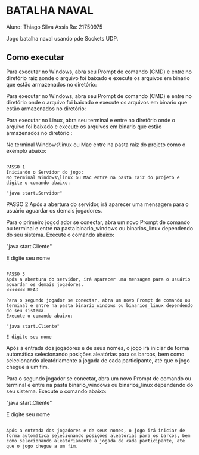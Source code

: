 
# BATALHA NAVAL
Aluno: Thiago Silva Assis
Ra: 21750975

Jogo batalha naval usando pde Sockets UDP.


## Como executar


Para executar no Windows, abra seu Prompt de comando (CMD) e entre no diretório raiz aonde o arquivo foi baixado e execute os arquivos em binario que estão armazenados no diretório:

Para executar no Windows, abra seu Prompt de comando (CMD) e entre no diretório onde o arquivo foi baixado e execute os arquivos em binario que estão armazenados no diretório:


Para executar no Linux, abra seu terminal e entre no diretório onde o arquivo foi baixado e execute os arquivos em binario que estão armazenados no diretório :

No terminal Windows\linux ou Mac entre na pasta raiz do projeto como o exemplo abaixo:
~~~~~~~~~~~~~~~~~~~~~~~~~~~~~~~~~~~~~~~~~~~~~~~~~~~~~~~~~~~~~~~~~~~~~~~~~~~~~~~~~~~~~~~~~~~~~~~~~~~

PASSO 1
Iniciando o Servidor do jogo:
No terminal Windows\linux ou Mac entre na pasta raiz do projeto e digite o comando abaixo:

"java start.Servidor"

~~~~~~~~~~~~~~~~~~~~~~~~~~~~~~~~~~~~~~~~~~~~~~~~~~~~~~~~~~~~~~~~~~~~~~~~~~~~~~~~~~~~~~~~~~~~~~~~~~~

PASSO 2
Após a abertura do servidor, irá aparecer uma mensagem para o usuário aguardar os demais jogadores. 

Para o primeiro jogcd ador se conectar, abra um novo Prompt de comando ou terminal e entre na pasta binario_windows ou binarios_linux dependendo do seu sistema. 
Execute o comando abaixo:

"java start.Cliente"

E digite seu nome

~~~~~~~~~~~~~~~~~~~~~~~~~~~~~~~~~~~~~~~~~~~~~~~~~~~~~~~~~~~~~~~~~~~~~~~~~~~~~~~~~~~~~~~~~~~~~~~~~~~

PASSO 3
Após a abertura do servidor, irá aparecer uma mensagem para o usuário aguardar os demais jogadores. 
<<<<<<< HEAD

Para o segundo jogador se conectar, abra um novo Prompt de comando ou terminal e entre na pasta binario_windows ou binarios_linux dependendo do seu sistema. 
Execute o comando abaixo:

"java start.Cliente"

E digite seu nome

~~~~~~~~~~~~~~~~~~~~~~~~~~~~~~~~~~~~~~~~~~~~~~~~~~~~~~~~~~~~~~~~~~~~~~~~~~~~~~~~~~~~~~~~~~~~~~~~~~~

Após a entrada dos jogadores e de seus nomes, o jogo irá iniciar de forma automática selecionando posições aleatórias para os barcos, bem como selecionando aleatóriamente a jogada de cada participante, até que o jogo chegue a um fim.



Para o segundo jogador se conectar, abra um novo Prompt de comando ou terminal e entre na pasta binario_windows ou binarios_linux dependendo do seu sistema. 
Execute o comando abaixo:

"java start.Cliente"


E digite seu nome

~~~~~~~~~~~~~~~~~~~~~~~~~~~~~~~~~~~~~~~~~~~~~~~~~~~~~~~~~~~~~~~~~~~~~~~~~~~~~~~~~~~~~~~~~~~~~~~~~~~

Após a entrada dos jogadores e de seus nomes, o jogo irá iniciar de forma automática selecionando posições aleatórias para os barcos, bem como selecionando aleatóriamente a jogada de cada participante, até que o jogo chegue a um fim.
